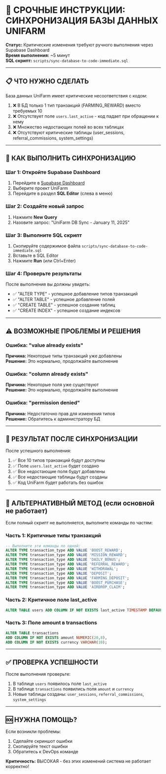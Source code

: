 # 🚨 СРОЧНЫЕ ИНСТРУКЦИИ: СИНХРОНИЗАЦИЯ БАЗЫ ДАННЫХ UNIFARM

**Статус:** Критические изменения требуют ручного выполнения через Supabase Dashboard  
**Время выполнения:** ~5 минут  
**SQL скрипт:** `scripts/sync-database-to-code-immediate.sql`

---

## 📋 ЧТО НУЖНО СДЕЛАТЬ

База данных UniFarm имеет критические несоответствия с кодом:
1. ❌ В БД только 1 тип транзакций (FARMING_REWARD) вместо требуемых 10
2. ❌ Отсутствует поле `users.last_active` - код падает при обращении к нему
3. ❌ Множество недостающих полей во всех таблицах
4. ❌ Отсутствуют критические таблицы (user_sessions, referral_commissions, system_settings)

---

## 🔧 КАК ВЫПОЛНИТЬ СИНХРОНИЗАЦИЮ

### Шаг 1: Откройте Supabase Dashboard
1. Перейдите в [Supabase Dashboard](https://app.supabase.com)
2. Выберите проект UniFarm
3. Перейдите в раздел **SQL Editor** (слева в меню)

### Шаг 2: Создайте новый запрос
1. Нажмите **New Query**
2. Назовите запрос: "UniFarm DB Sync - January 11, 2025"

### Шаг 3: Выполните SQL скрипт
1. Скопируйте содержимое файла `scripts/sync-database-to-code-immediate.sql`
2. Вставьте в SQL Editor
3. Нажмите **Run** (или Ctrl+Enter)

### Шаг 4: Проверьте результаты
После выполнения вы должны увидеть:
- ✅ "ALTER TYPE" - успешное добавление типов транзакций
- ✅ "ALTER TABLE" - успешное добавление полей
- ✅ "CREATE TABLE" - успешное создание таблиц
- ✅ "CREATE INDEX" - успешное создание индексов

---

## ⚠️ ВОЗМОЖНЫЕ ПРОБЛЕМЫ И РЕШЕНИЯ

### Ошибка: "value already exists"
**Причина:** Некоторые типы транзакций уже добавлены  
**Решение:** Это нормально, продолжайте выполнение

### Ошибка: "column already exists"
**Причина:** Некоторые поля уже существуют  
**Решение:** Это нормально, продолжайте выполнение

### Ошибка: "permission denied"
**Причина:** Недостаточно прав для изменения типов  
**Решение:** Обратитесь к администратору БД

---

## 🎯 РЕЗУЛЬТАТ ПОСЛЕ СИНХРОНИЗАЦИИ

После успешного выполнения:
1. ✅ Все 10 типов транзакций будут доступны
2. ✅ Поле `users.last_active` будет создано
3. ✅ Все недостающие поля будут добавлены
4. ✅ Все недостающие таблицы будут созданы
5. ✅ Код UniFarm будет работать без ошибок

---

## 📝 АЛЬТЕРНАТИВНЫЙ МЕТОД (если основной не работает)

Если полный скрипт не выполняется, выполните команды по частям:

### Часть 1: Критичные типы транзакций
```sql
-- Выполните эти команды по одной:
ALTER TYPE transaction_type ADD VALUE 'BOOST_REWARD';
ALTER TYPE transaction_type ADD VALUE 'MISSION_REWARD';
ALTER TYPE transaction_type ADD VALUE 'DAILY_BONUS';
ALTER TYPE transaction_type ADD VALUE 'REFERRAL_REWARD';
ALTER TYPE transaction_type ADD VALUE 'WITHDRAWAL';
ALTER TYPE transaction_type ADD VALUE 'DEPOSIT';
ALTER TYPE transaction_type ADD VALUE 'FARMING_DEPOSIT';
ALTER TYPE transaction_type ADD VALUE 'BOOST_PURCHASE';
ALTER TYPE transaction_type ADD VALUE 'AIRDROP_CLAIM';
```

### Часть 2: Критичное поле last_active
```sql
ALTER TABLE users ADD COLUMN IF NOT EXISTS last_active TIMESTAMP DEFAULT NOW();
```

### Часть 3: Поле amount в transactions
```sql
ALTER TABLE transactions 
ADD COLUMN IF NOT EXISTS amount NUMERIC(20,8),
ADD COLUMN IF NOT EXISTS currency VARCHAR(10);
```

---

## ✅ ПРОВЕРКА УСПЕШНОСТИ

После выполнения проверьте:
1. В таблице `users` появилось поле `last_active`
2. В таблице `transactions` появились поля `amount` и `currency`
3. Новые таблицы созданы: `user_sessions`, `referral_commissions`, `system_settings`

---

## 🆘 НУЖНА ПОМОЩЬ?

Если возникли проблемы:
1. Сделайте скриншот ошибки
2. Скопируйте текст ошибки
3. Обратитесь к DevOps команде

**Критичность:** ВЫСОКАЯ - без этих изменений система не работает корректно!